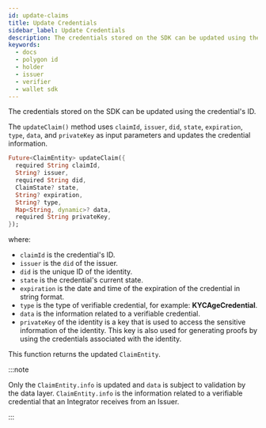 ```yaml
---
id: update-claims
title: Update Credentials
sidebar_label: Update Credentials
description: The credentials stored on the SDK can be updated using the credential ID.
keywords:
  - docs
  - polygon id
  - holder
  - issuer
  - verifier
  - wallet sdk
---
```

 
The credentials stored on the SDK can be updated using the credential's ID.

The `updateClaim()` method uses `claimId`, `issuer`, `did`, `state`, `expiration`, `type`, `data`, and `privateKey` as input parameters and updates the credential information. 
 
```dart
Future<ClaimEntity> updateClaim({
  required String claimId,
  String? issuer,
  required String did,
  ClaimState? state,
  String? expiration,
  String? type,
  Map<String, dynamic>? data,
  required String privateKey,
});
```

where:

- `claimId` is the credential's ID.
- `issuer` is the `did` of the issuer.
- `did` is the unique ID of the identity.
- `state` is the credential's current state.
- `expiration` is the date and time of the expiration of the credential in string format.
- `type` is the type of verifiable credential, for example: **KYCAgeCredential**.
- `data` is the information related to a verifiable credential.
- `privateKey` of the identity is a key that is used to access the sensitive information of the identity. This key is also used for generating proofs by using the credentials associated with the identity.  

This function returns the updated `ClaimEntity`.

:::note

Only the `ClaimEntity.info` is updated and `data` is subject to validation by the data layer. `ClaimEntity.info` is the information related to a verifiable credential that an Integrator receives from an Issuer.

:::

